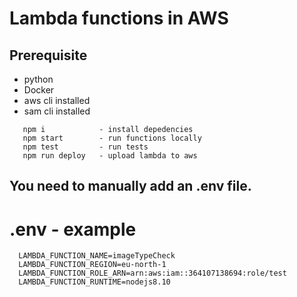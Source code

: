 # Lambda functions in AWS

## Prerequisite 
* python
* Docker
* aws cli installed
* sam cli installed
  
```
   npm i            - install depedencies
   npm start        - run functions locally
   npm test         - run tests
   npm run deploy   - upload lambda to aws
```


## You need to manually add an .env file.
# .env - example
  
```
  LAMBDA_FUNCTION_NAME=imageTypeCheck
  LAMBDA_FUNCTION_REGION=eu-north-1
  LAMBDA_FUNCTION_ROLE_ARN=arn:aws:iam::364107138694:role/test
  LAMBDA_FUNCTION_RUNTIME=nodejs8.10
```
